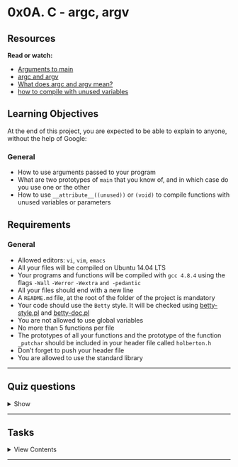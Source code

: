 # 0x0A. C - argc, argv

## Resources

**Read or watch:**

- [Arguments to main](https://publications.gbdirect.co.uk//c_book/chapter10/arguments_to_main.html)
- [argc and argv](http://crasseux.com/books/ctutorial/argc-and-argv.html)
- [What does argc and argv mean?](https://www.youtube.com/watch?v=aP1ijjeZc24)
- [how to compile with unused variables](https://www.google.com/webhp?q=unused+variable+C)

## Learning Objectives

At the end of this project, you are expected to be able to explain to anyone, without the help of Google:

### General

- How to use arguments passed to your program
- What are two prototypes of `main` that you know of, and in which case do you use one or the other
- How to use `__attribute__((unused))` or `(void)` to compile functions with unused variables or parameters

## Requirements

### General

- Allowed editors: `vi`, `vim`, `emacs`
- All your files will be compiled on Ubuntu 14.04 LTS
- Your programs and functions will be compiled with `gcc 4.8.4` using the flags `-Wall` `-Werror` `-Wextra` `and -pedantic`
- All your files should end with a new line
- A `README.md` file, at the root of the folder of the project is mandatory
- Your code should use the `Betty` style. It will be checked using [betty-style.pl](https://github.com/holbertonschool/Betty/blob/master/betty-style.pl) and [betty-doc.pl](https://github.com/holbertonschool/Betty/blob/master/betty-doc.pl)
- You are not allowed to use global variables
- No more than 5 functions per file
- The prototypes of all your functions and the prototype of the function `_putchar` should be included in your header file called `holberton.h`
- Don’t forget to push your header file
- You are allowed to use the standard library

---

## Quiz questions

<details>
<summary>Show</summary>
  
### Question #0

What is `argc`?

- [x] The number of command line arguments
- [ ] A flag set to 1 when command line arguments are present
- [x] The size of the `argv` array
- [ ] The length of the first command line argument

### Question #1

What is `argv`?

- [ ] An array containing the program compilation flags
- [x] An array containing the program command line arguments
- [x] An array of size `argc`

### Question #2

What is `argv[0]`

- [ ] NULL
- [ ] It does not always exist
- [ ] The first command line argument
- [x] The program name

### Question #3

What is `argv[argc]`?

- [x] NULL
- [ ] It does not always exist
- [ ] The first command line argument
- [ ] The program name
- [ ] The last command line argument

### Question #4

In the following command, what is `argv[2]`?
```
$ ./hbtn Holberton School is fun
```

- [ ] NULL
- [ ] ./hbtn
- [ ] Holberton
- [x] School
- [ ] Holberton School
- [ ] is
- [ ] fun
- [ ] is fun
- [ ] Holberton School is fun

### Question #5

In the following command, what is `argv[2]`?
```
$ ./hbtn "Holberton School" "is fun"
```

- [ ] NULL
- [ ] ./hbtn
- [ ] Holberton
- [ ] School
- [ ] Holberton School
- [ ] is
- [ ] fun
- [x] is fun
- [ ] Holberton School is fun

### Question #6

In the following command, what is `argv[2]`?
```
$ ./hbtn "Holberton School is fun"
```

- [x] NULL
- [ ] ./hbtn
- [ ] Holberton
- [ ] School
- [ ] Holberton School
- [ ] is
- [ ] fun
- [ ] is fun
- [ ] Holberton School is fun

</details>

---

## Tasks

<details>
<summary>View Contents</summary>

### [0. It ain't what they call you, it's what you answer to](./0-whatsmyname.c)

Write a program that prints its name, followed by a new line.

- If you rename the program, it will print the new name, without having to compile it again
- You should not remove the path before the name of the program
```
julien@ubuntu:~/0x0A. argc, argv$ gcc -Wall -pedantic -Werror -Wextra 0-whatsmyname.c -o mynameis
julien@ubuntu:~/0x0A. argc, argv$ ./mynameis 
./mynameis
julien@ubuntu:~/0x0A. argc, argv$ mv mynameis mynewnameis
julien@ubuntu:~/0x0A. argc, argv$ ./mynewnameis 
./mynewnameis
julien@ubuntu:~/0x0A. argc, argv$ 
```

**Repo:**

* GitHub repository: `holbertonschool-low_level_programming`
* Directory: `0x0A-argc_argv`
* File: `0-whatsmyname.c`

### [1. Silence is argument carried out by other means](./1-args.c)

Write a program that prints the number of arguments passed into it.

- Your program should print a number, followed by a new line
```
julien@ubuntu:~/0x0A. argc, argv$ gcc -Wall -pedantic -Werror -Wextra 1-args.c -o nargs
julien@ubuntu:~/0x0A. argc, argv$ ./nargs 
0
julien@ubuntu:~/0x0A. argc, argv$ ./nargs hello
1
julien@ubuntu:~/0x0A. argc, argv$ ./nargs "hello, world"
1
julien@ubuntu:~/0x0A. argc, argv$ ./nargs hello, world
2
julien@ubuntu:~/0x0A. argc, argv$ 
```

**Repo:**

* GitHub repository: `holbertonschool-low_level_programming`
* Directory: `0x0A-argc_argv`
* File: `1-args.c`

### [2. The best argument against democracy is a five-minute conversation with the average voter](./2-args.c)

Write a program that prints all arguments it receives.

- All arguments should be printed, including the first one
- Only print one argument per line, ending with a new line
```
julien@ubuntu:~/0x0A. argc, argv$ gcc -Wall -pedantic -Werror -Wextra 2-args.c -o args
julien@ubuntu:~/0x0A. argc, argv$ ./args 
./args
julien@ubuntu:~/0x0A. argc, argv$ ./args You can do anything, but not everything.
./args
You
can
do
anything,
but
not
everything.
julien@ubuntu:~/0x0A. argc, argv$ 
```

**Repo:***

* GitHub repository: `holbertonschool-low_level_programming`
* Directory: `0x0A-argc_argv`
* File: `2-args.c`

### [3. Neither irony nor sarcasm is argument](./3-mul.c)

Write a program that multiplies two numbers.

- Your program should print the result of the multiplication, followed by a new line
- You can assume that the two numbers and result of the multiplication can be stored in an integer
- If the program does not receive two arguments, your program should print `Error`, followed by a new line, and return `1`
```
julien@ubuntu:~/0x0A. argc, argv$ gcc -Wall -pedantic -Werror -Wextra 3-mul.c -o mul
julien@ubuntu:~/0x0A. argc, argv$ ./mul 2 3
6
julien@ubuntu:~/0x0A. argc, argv$ ./mul 2 -3
-6
julien@ubuntu:~/0x0A. argc, argv$ ./mul 2 0
0
julien@ubuntu:~/0x0A. argc, argv$ ./mul 245 3245342
795108790
julien@ubuntu:~/0x0A. argc, argv$ ./mul
Error
julien@ubuntu:~/0x0A. argc, argv$ 
```

**Repo:**

* GitHub repository: `holbertonschool-low_level_programming`
* Directory: `0x0A-argc_argv`
* File: `3-mul.c`

### [4. To infinity and beyond](./4-add.c)

Write a program that adds positive numbers.

- Print the result, followed by a new line
- If no number is passed to the program, print `0`, followed by a new line
- If one of the number contains symbols that are not digits, print `Error`, followed by a new line, and return `1`
- You can assume that numbers and the addition of all the numbers can be stored in an `int`
```
julien@ubuntu:~/0x0A. argc, argv$ gcc -Wall -pedantic -Werror -Wextra 4-add.c -o add
julien@ubuntu:~/0x0A. argc, argv$ ./add 1 1
2
julien@ubuntu:~/0x0A. argc, argv$ ./add 1 10 100 1000
1111
julien@ubuntu:~/0x0A. argc, argv$ ./add 1 2 3 e 4 5
Error
julien@ubuntu:~/0x0A. argc, argv$ ./add
0
julien@ubuntu:~/0x0A. argc, argv$ 
```

**Repo:**

* GitHub repository: `holbertonschool-low_level_programming`
* Directory: `0x0A-argc_argv`
* File: `4-add.c`

### [5. Minimal Number of Coins for Change #advanced](./100-change.c)

Write a program that prints the minimum number of coins to make change for an amount of money.

- Usage: `./change cents`
- where `cents` is the amount of cents you need to give back
- if the number of arguments passed to your program is not exactly `1`, print `Error`, followed by a new line, and return `1`
- you should use `atoi` to parse the parameter passed to your program
- If the number passed as the argument is negative, print `0`, followed by a new line
- You can use an unlimited number of coins of values 25, 10, 5, 2, and 1 cent
```
julien@ubuntu:~/0x0A. argc, argv$ gcc -Wall -pedantic -Werror -Wextra 100-change.c -o change
julien@ubuntu:~/0x0A. argc, argv$ ./change 
Error
julien@ubuntu:~/0x0A. argc, argv$ ./change 10
1
julien@ubuntu:~/0x0A. argc, argv$ ./change 100
4
julien@ubuntu:~/0x0A. argc, argv$ ./change 101
5
julien@ubuntu:~/0x0A. argc, argv$ ./change 13
3
julien@ubuntu:~/0x0A. argc, argv$ 
```

**Repo:**

* GitHub repository: `holbertonschool-low_level_programming`
* Directory: `0x0A-argc_argv`
* File: `100-change.c`

</details>

---
